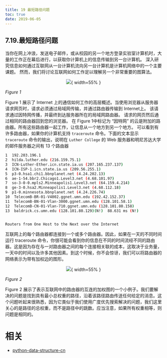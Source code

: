 ```yaml
---
title: 19 最短路径问题
toc: true
date: 2019-06-05
---
```

## 7.19.最短路径问题

当你在网上冲浪，发送电子邮件，或从校园的另一个地方登录实验室计算机时，大量的工作正在幕后进行，以获取你计算机上的信息传输到另一台计算机。 深入研究信息如何通过互联网从一台计算机流向另一台计算机是计算机网络中的一个主要课题。 然而，我们将讨论互联网如何工作足以理解另一个非常重要的图算法。

<center>

![](http://images.iterate.site/blog/image/20190702/4W6czBSOoolF.png?imageslim){ width=55% }

</center>

*Figure 1*

Figure 1 展示了 Internet 上的通信如何工作的高层概述。当使用浏览器从服务器请求网页时，请求必须通过局域网传输，并通过路由器传输到 Internet上。 该请求通过因特网传播，并最终到达服务器所在的局域网路由器。 请求的网页然后通过相同的路由器回到您的浏览器。 在 Figure 1中标记为 “因特网” 的云是附加的路由器。所有这些路由器一起工作，让信息从一个地方到另一个地方。 可以看到有许多路由器，如果你的计算机支持 `traceroute` 命令。下面的文本显示 `traceroute` 命令的输出，说明在 `Luther College` 的 Web 服务器和明尼苏达大学的邮件服务器之间有 13 个路由器

```bash
1  192.203.196.1
2  hilda.luther.edu (216.159.75.1)
3  ICN-Luther-Ether.icn.state.ia.us (207.165.237.137)
4  ICN-ISP-1.icn.state.ia.us (209.56.255.1)
5  p3-0.hsa1.chi1.bbnplanet.net (4.24.202.13)
6  ae-1-54.bbr2.Chicago1.Level3.net (4.68.101.97)
7  so-3-0-0.mpls2.Minneapolis1.Level3.net (64.159.4.214)
8  ge-3-0.hsa2.Minneapolis1.Level3.net (4.68.112.18)
9  p1-0.minnesota.bbnplanet.net (4.24.226.74)
10  TelecomB-BR-01-V4002.ggnet.umn.edu (192.42.152.37)
11  TelecomB-BN-01-Vlan-3000.ggnet.umn.edu (128.101.58.1)
12  TelecomB-CN-01-Vlan-710.ggnet.umn.edu (128.101.80.158)
13  baldrick.cs.umn.edu (128.101.80.129)(N!)  88.631 ms (N!)


Routers from One Host to the Next over the Internet
```

互联网上的每个路由器都连接到一个或多个路由器。因此，如果在一天的不同时间运行 traceroute 命令，你很可能会看到你的信息在不同的时间流经不同的路由器。这是因为存在与一对路由器之间的每个连接相关联的成本，这取决于业务量，一天中的时间以及许多其他因素。到这个时候，你不会惊讶，我们可以将路由器的网络表示为带有加权边的图形。

<center>

![](http://images.iterate.site/blog/image/20190702/JV0qsnDVdCWm.png?imageslim){ width=55% }

</center>

*Figure 2*

Figure 2 展示了表示互联网中的路由器的互连的加权图的一个小例子。我们要解决的问题是找到具有最小总权重的路径，沿着该路径路由传送任何给定的消息。这个问题听起来很熟悉，因为它类似于我们使用广度优先搜索解决的问题，我们这里关心的是路径的总权重，而不是路径中的跳数。应当注意，如果所有权重相等，则问题是相同的。




# 相关

- [python-data-structure-cn](https://github.com/facert/python-data-structure-cn)
